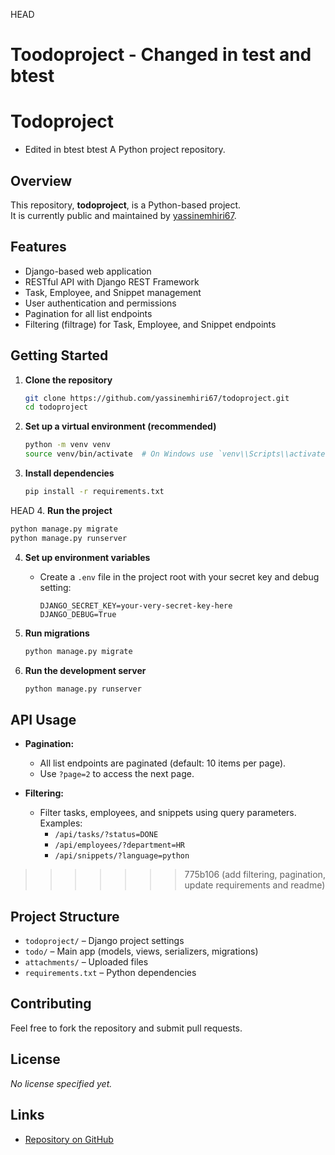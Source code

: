 HEAD
# Toodoproject - Changed in test and btest


# Todoproject
- Edited in btest
btest
A Python project repository.

## Overview

This repository, **todoproject**, is a Python-based project.  
It is currently public and maintained by [yassinemhiri67](https://github.com/yassinemhiri67).

## Features

- Django-based web application
- RESTful API with Django REST Framework
- Task, Employee, and Snippet management
- User authentication and permissions
- Pagination for all list endpoints
- Filtering (filtrage) for Task, Employee, and Snippet endpoints

## Getting Started

1. **Clone the repository**
   ```sh
   git clone https://github.com/yassinemhiri67/todoproject.git
   cd todoproject
   ```

2. **Set up a virtual environment (recommended)**
   ```sh
   python -m venv venv
   source venv/bin/activate  # On Windows use `venv\\Scripts\\activate`
   ```

3. **Install dependencies**
   ```sh
   pip install -r requirements.txt
   ```

HEAD
4. **Run the project**
   ```sh
   python manage.py migrate
   python manage.py runserver
   ```

4. **Set up environment variables**
   - Create a `.env` file in the project root with your secret key and debug setting:
     ```
     DJANGO_SECRET_KEY=your-very-secret-key-here
     DJANGO_DEBUG=True
     ```

5. **Run migrations**
   ```sh
   python manage.py migrate
   ```

6. **Run the development server**
   ```sh
   python manage.py runserver
   ```

## API Usage

- **Pagination:**
  - All list endpoints are paginated (default: 10 items per page).
  - Use `?page=2` to access the next page.

- **Filtering:**
  - Filter tasks, employees, and snippets using query parameters. Examples:
    - `/api/tasks/?status=DONE`
    - `/api/employees/?department=HR`
    - `/api/snippets/?language=python`
>>>>>>> 775b106 (add filtering, pagination, update requirements and readme)

## Project Structure

- `todoproject/` – Django project settings
- `todo/` – Main app (models, views, serializers, migrations)
- `attachments/` – Uploaded files
- `requirements.txt` – Python dependencies

## Contributing

Feel free to fork the repository and submit pull requests.

## License

*No license specified yet.*

## Links

- [Repository on GitHub](https://github.com/yassinemhiri67/todoproject)
